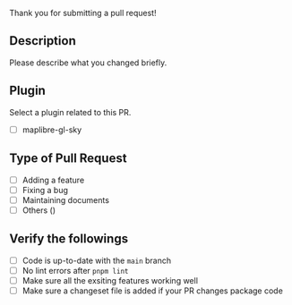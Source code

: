 Thank you for submitting a pull request!

## Description

Please describe what you changed briefly.

## Plugin

Select a plugin related to this PR.

- [ ] maplibre-gl-sky

## Type of Pull Request
<!-- ignore-task-list-start -->
- [ ] Adding a feature
- [ ] Fixing a bug
- [ ] Maintaining documents
- [ ] Others ()
<!-- ignore-task-list-end -->

## Verify the followings
<!-- ignore-task-list-start -->
- [ ] Code is up-to-date with the `main` branch
- [ ] No lint errors after `pnpm lint`
- [ ] Make sure all the exsiting features working well
- [ ] Make sure a changeset file is added if your PR changes package code
<!-- ignore-task-list-end -->
